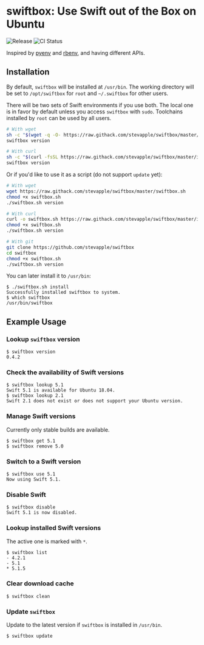 # swiftbox: Use Swift out of the Box on Ubuntu

![Release](https://img.shields.io/github/v/tag/stevapple/swiftbox?label=release&logo=github) ![CI Status](https://github.com/stevapple/swiftbox/workflows/CI/badge.svg)

Inspired by [pyenv](https://github.com/pyenv/pyenv) and [rbenv](https://github.com/rbenv/rbenv), and having different APIs. 

## Installation

By default, `swiftbox` will be installed at `/usr/bin`. The working directory will be set to `/opt/swiftbox` for `root` and `~/.swiftbox` for other users. 

There will be two sets of Swift environments if you use both. The local one is in favor by default unless you access `swiftbox` with `sudo`. Toolchains installed by `root` can be used by all users. 

```bash
# With wget
sh -c "$(wget -q -O- https://raw.githack.com/stevapple/swiftbox/master/install.sh)"
swiftbox version

# With curl
sh -c "$(curl -fsSL https://raw.githack.com/stevapple/swiftbox/master/install.sh)"
swiftbox version
```

Or if you'd like to use it as a script (do not support `update` yet):

```bash
# With wget
wget https://raw.githack.com/stevapple/swiftbox/master/swiftbox.sh
chmod +x swiftbox.sh
./swiftbox.sh version

# With curl
curl -o swiftbox.sh https://raw.githack.com/stevapple/swiftbox/master/install.sh
chmod +x swiftbox.sh
./swiftbox.sh version

# With git
git clone https://github.com/stevapple/swiftbox
cd swiftbox
chmod +x swiftbox.sh
./swiftbox.sh version
```

You can later install it to `/usr/bin`:

```shell
$ ./swiftbox.sh install
Successfully installed swiftbox to system.
$ which swiftbox
/usr/bin/swiftbox
```

## Example Usage

### Lookup `swiftbox` version

```shell
$ swiftbox version
0.4.2
```

### Check the availability of Swift versions

```shell
$ swiftbox lookup 5.1
Swift 5.1 is available for Ubuntu 18.04. 
$ swiftbox lookup 2.1
Swift 2.1 does not exist or does not support your Ubuntu version. 
```

### Manage Swift versions

Currently only stable builds are available. 

```shell
$ swiftbox get 5.1
$ swiftbox remove 5.0
```

### Switch to a Swift version

```shell
$ swiftbox use 5.1
Now using Swift 5.1. 
```

### Disable Swift

```shell
$ swiftbox disable
Swift 5.1 is now disabled. 
```

### Lookup installed Swift versions

The active one is marked with `*`. 

```shell
$ swiftbox list
- 4.2.1
- 5.1
* 5.1.5
```

### Clear download cache

```shell
$ swiftbox clean
```

### Update `swiftbox`

Update to the latest version if `swiftbox` is installed in `/usr/bin`. 

```shell
$ swiftbox update
```